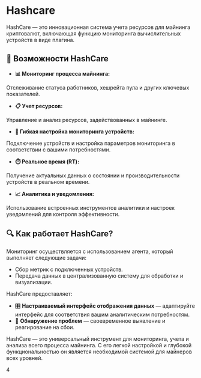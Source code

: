 # Hashсare

HashCare — это инновационная система учета ресурсов для майнинга криптовалют, включающая функцию мониторинга вычислительных устройств в виде плагина.

## 🚀 Возможности HashCare

* **📊 Мониторинг процесса майнинга:**&#x20;

Отслеживание статуса работников, хешрейта пула и других ключевых показателей.&#x20;

* **📋 Учет ресурсов:**&#x20;

Управление и анализ ресурсов, задействованных в майнинге.&#x20;

* **🔌 Гибкая настройка мониторинга устройств:**&#x20;

Подключение устройств и настройка параметров мониторинга в соответствии с вашими потребностями.&#x20;

* **⏱️ Реальное время (RT):**&#x20;

Получение актуальных данных о состоянии и производительности устройств в реальном времени.&#x20;

* **📈 Аналитика и уведомления:**&#x20;

Использование встроенных инструментов аналитики и настроек уведомлений для контроля эффективности.

## 🔍 Как работает HashCare?

Мониторинг осуществляется с использованием агента, который выполняет следующие задачи:&#x20;

* Сбор метрик с подключенных устройств.&#x20;
* Передача данных в централизованную систему для обработки и визуализации.&#x20;

HashCare предоставляет:&#x20;

* 🎛️ **Настраиваемый интерфейс отображения данных** — адаптируйте интерфейс для соответствия вашим аналитическим потребностям.&#x20;
* 🚨 **Обнаружение проблем** — своевременное выявление и реагирование на сбои.&#x20;

HashCare — это универсальный инструмент для мониторинга, учета и анализа всего процесса майнинга. С его легкой настройкой и глубокой функциональностью он является необходимой системой для майнеров всех уровней.

4
